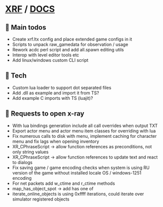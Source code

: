 # [XRF](../README.md) / [DOCS](./README.md)

## 🧰 Main todos

- Create xrf.ltx config and place extended game configs in it
- Scripts to unpack raw_gamedata for observation / usage
- Rework acdc perl script and add all.spawn editing utils
- Interop with level editor tools etc
- Add linux/windows custom CLI script

## 🧰 Tech

- Custom lua loader to support dot separated files
- Add .dll as example and import it from TS?
- Add example C imports with TS (luajit)?

## 🧰 Requests to open x-ray

- With lua bindings generation include all call overrides when output TXT
- Export actor menu and actor menu item classes for overriding with lua
- Fix numerous calls to disk with menu, implement caching for character menu and fix lags when opening inventory
- XR_CPhraseScript -> allow function references as preconditions, not only string values
- XR_CPhraseScript -> allow function references to update text and react to dialogs
- Fix saving game / game encoding checks when system is using RU version of the game without installed locale OS / windows-1251 encoding
- For net packets add w_ctime and r_ctime methods
- map_has_object_spot -> add has one of
- iterate_online_objects is using 0xffff iterations, could iterate over simulator registered objects

